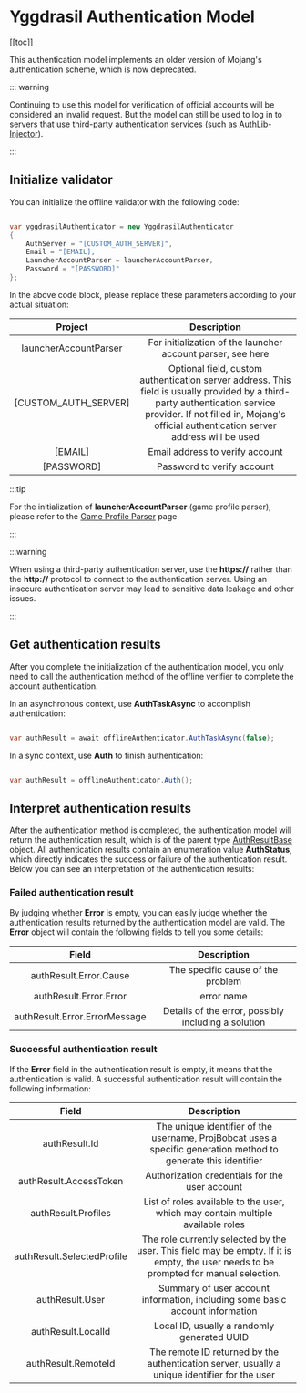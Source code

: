 # Yggdrasil Authentication Model

[[toc]]

This authentication model implements an older version of Mojang's authentication scheme, which is now deprecated.

::: warning

Continuing to use this model for verification of official accounts will be considered an invalid request.
But the model can still be used to log in to servers that use third-party authentication services (such as [AuthLib-Injector](https://github.com/yushijinhun/authlib-injector)).

:::

## Initialize validator

You can initialize the offline validator with the following code:

```c#

var yggdrasilAuthenticator = new YggdrasilAuthenticator
{
    AuthServer = "[CUSTOM_AUTH_SERVER]",
    Email = "[EMAIL],
    LauncherAccountParser = launcherAccountParser,
    Password = "[PASSWORD]"
};

```

In the above code block, please replace these parameters according to your actual situation:

| Project | Description |
|:------------------------:|:-------------------------------------------:|
| launcherAccountParser | For initialization of the launcher account parser, see here |
| [CUSTOM_AUTH_SERVER] | Optional field, custom authentication server address. This field is usually provided by a third-party authentication service provider. If not filled in, Mojang's official authentication server address will be used |
| [EMAIL] | Email address to verify account |
| [PASSWORD] | Password to verify account |

:::tip

For the initialization of **launcherAccountParser** (game profile parser), please refer to the [Game Profile Parser](/enUS/projbobcat/additionalParsers/gameProfileParser) page

:::

:::warning

When using a third-party authentication server, use the **https://** rather than the **http://** protocol to connect to the authentication server.
Using an insecure authentication server may lead to sensitive data leakage and other issues.

:::

## Get authentication results

After you complete the initialization of the authentication model, you only need to call the authentication method of the offline verifier to complete the account authentication.

In an asynchronous context, use **AuthTaskAsync** to accomplish authentication:

```c#

var authResult = await offlineAuthenticator.AuthTaskAsync(false);

```

In a sync context, use **Auth** to finish authentication:

```c#

var authResult = offlineAuthenticator.Auth();

```

## Interpret authentication results

After the authentication method is completed, the authentication model will return the authentication result, which is of the parent type [AuthResultBase](https://github.com/Corona-Studio/ProjBobcat/blob/master/ProjBobcat/ProjBobcat/Class/Model/Auth/AuthResultBase.cs) object.
All authentication results contain an enumeration value **AuthStatus**, which directly indicates the success or failure of the authentication result.
Below you can see an interpretation of the authentication results:

### Failed authentication result

By judging whether **Error** is empty, you can easily judge whether the authentication results returned by the authentication model are valid.
The **Error** object will contain the following fields to tell you some details:

| Field | Description |
|:--------------------------------:|:----------------:|
| authResult.Error.Cause | The specific cause of the problem |
| authResult.Error.Error | error name |
| authResult.Error.ErrorMessage | Details of the error, possibly including a solution |

### Successful authentication result

If the **Error** field in the authentication result is empty, it means that the authentication is valid. A successful authentication result will contain the following information:

| Field | Description |
|:--------------------------:|:---------------------------------:|
| authResult.Id | The unique identifier of the username, ProjBobcat uses a specific generation method to generate this identifier |
| authResult.AccessToken | Authorization credentials for the user account |
| authResult.Profiles | List of roles available to the user, which may contain multiple available roles |
| authResult.SelectedProfile | The role currently selected by the user. This field may be empty. If it is empty, the user needs to be prompted for manual selection. |
| authResult.User | Summary of user account information, including some basic account information |
| authResult.LocalId | Local ID, usually a randomly generated UUID |
| authResult.RemoteId | The remote ID returned by the authentication server, usually a unique identifier for the user |
